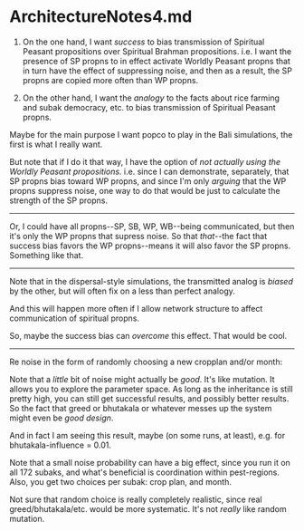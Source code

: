 ArchitectureNotes4.md
====

1. On the one hand, I want *success* to bias transmission of Spiritual
Peasant propositions over Spiritual Brahman propositions.  i.e. I want
the presence of SP propns to in effect activate Worldly Peasant propns
that in turn have the effect of suppressing noise, and then as a
result, the SP propns are copied more often than WP propns.

2. On the other hand, I want the *analogy* to the facts about rice
farming and subak democracy, etc. to bias transmission of Spiritual
Peasant propns.

Maybe for the main purpose I want popco to play in the Bali
simulations, the first is what I really want.

But note that if I do it that way, I have the option of *not actually
using the Worldly Peasant propositions*.  i.e. since I can
demonstrate, separately, that SP propns bias toward WP propns, and
since I'm only *arguing* that the WP propns suppress noise, one way to
do that would be just to calculate the strength of the SP propns.

------------

Or, I could have all propns--SP, SB, WP, WB--being communicated, but
then it's only the WP propns that supress noise.  So that *that*--the
fact that success bias favors the WP propns--means it will also favor
the SP propns.  Something like that.

------------

Note that in the dispersal-style simulations, the transmitted analog
is *biased* by the other, but will often fix on a less than perfect
analogy.

And this will happen more often if I allow network structure to affect
communication of spiritual propns.

So, maybe the success bias can *overcome* this effect.  That would be
cool.

------------

Re noise in the form of randomly choosing a new cropplan and/or month:

Note that a *little* bit of noise might actually be *good*.  It's like
mutation.  It allows you to explore the parameter space.  As long as the
inheritance is still pretty high, you can still get successful results,
and possibly better results.  So the fact that greed or bhutakala or
whatever messes up the system might even be *good design*.

And in fact I am seeing this result, maybe (on some runs, at least),
e.g. for bhutakala-influence = 0.01.

Note that a small noise probability can have a big effect, since you run
it on all 172 subaks, and what's beneficial is coordination within
pest-regions.  Also, you get two choices per subak: crop plan, and
month.

Not sure that random choice is really completely realistic, since real
greed/bhutakala/etc. would be more systematic.  It's not *really* like
random mutation.
